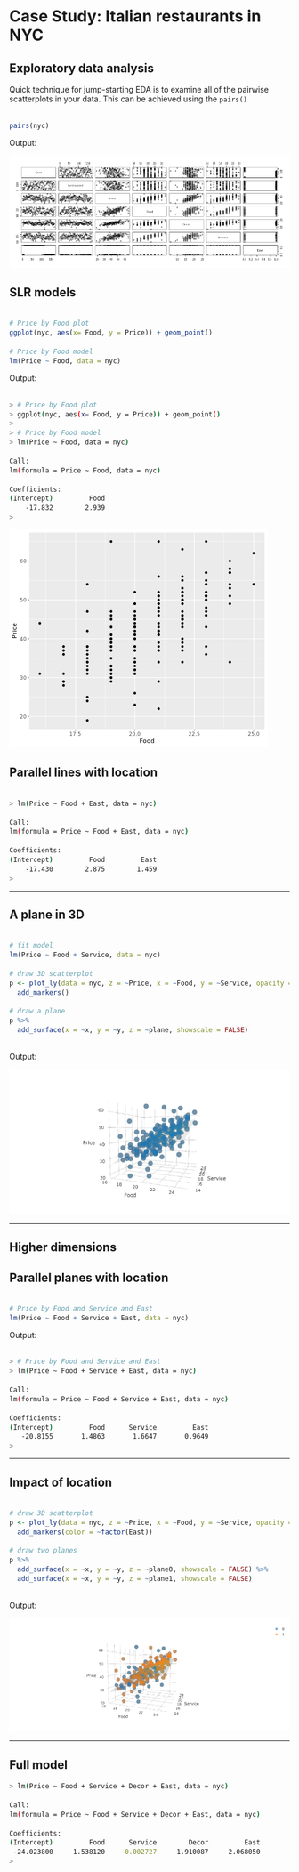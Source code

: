 # Case Study: Italian restaurants in NYC
## Exploratory data analysis

Quick technique for jump-starting EDA is to examine all of the pairwise scatterplots in your data. 
This can be achieved using the `pairs()`

```r

pairs(nyc)

```


Output:

![ch5plot1](ch5plot1.png)

## SLR models


```r

# Price by Food plot
ggplot(nyc, aes(x= Food, y = Price)) + geom_point()

# Price by Food model
lm(Price ~ Food, data = nyc)

```


Output:

```bash

> # Price by Food plot
> ggplot(nyc, aes(x= Food, y = Price)) + geom_point()
> 
> # Price by Food model
> lm(Price ~ Food, data = nyc)

Call:
lm(formula = Price ~ Food, data = nyc)

Coefficients:
(Intercept)         Food  
    -17.832        2.939
> 


```
![ch5plot2](ch5plot2.png)

## Parallel lines with location

```bash

> lm(Price ~ Food + East, data = nyc)

Call:
lm(formula = Price ~ Food + East, data = nyc)

Coefficients:
(Intercept)         Food         East  
    -17.430        2.875        1.459
> 

```
***

## A plane in 3D

```r

# fit model
lm(Price ~ Food + Service, data = nyc)

# draw 3D scatterplot
p <- plot_ly(data = nyc, z = ~Price, x = ~Food, y = ~Service, opacity = 0.6) %>%
  add_markers() 

# draw a plane
p %>%
  add_surface(x = ~x, y = ~y, z = ~plane, showscale = FALSE) 
  
```

Output:

![ch5plot3](ch5plot3.png)

***

## Higher dimensions

## Parallel planes with location

```r

# Price by Food and Service and East
lm(Price ~ Food + Service + East, data = nyc)

```

Output:

```bash

> # Price by Food and Service and East
> lm(Price ~ Food + Service + East, data = nyc)

Call:
lm(formula = Price ~ Food + Service + East, data = nyc)

Coefficients:
(Intercept)         Food      Service         East  
   -20.8155       1.4863       1.6647       0.9649
> 

```
***

## Impact of location

```r

# draw 3D scatterplot
p <- plot_ly(data = nyc, z = ~Price, x = ~Food, y = ~Service, opacity = 0.6) %>%
  add_markers(color = ~factor(East)) 

# draw two planes
p %>%
  add_surface(x = ~x, y = ~y, z = ~plane0, showscale = FALSE) %>%
  add_surface(x = ~x, y = ~y, z = ~plane1, showscale = FALSE)
  
```

Output:

![ch5plot4](ch5plot4.png)

***

## Full model

```bash
> lm(Price ~ Food + Service + Decor + East, data = nyc)

Call:
lm(formula = Price ~ Food + Service + Decor + East, data = nyc)

Coefficients:
(Intercept)         Food      Service        Decor         East  
 -24.023800     1.538120    -0.002727     1.910087     2.068050
> 

```



